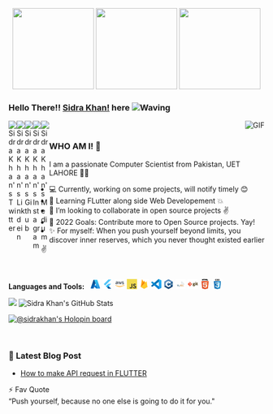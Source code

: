 <p align="center"> <img src="https://octodex.github.com/images/filmtocats.png" height="160px" width="160px"> <img src="https://octodex.github.com/images/deckfailcat.png" height="160px" width="160px"> <img src="https://octodex.github.com/images/surftocat.png" height="160px" width="160px">


### Hello There!! [Sidra Khan!](https://sidrakhandev.github.io/) here <img src="https://github.com/TheDudeThatCode/TheDudeThatCode/blob/master/Assets/Hi.gif" width="30px" alt="Waving">

<a href="https://twitter.com/sidrakhanme">
  <img align="left" alt="Sidra Khan's Twitter" width="16px" src="https://cdn.jsdelivr.net/npm/simple-icons@v3/icons/twitter.svg" />
</a>
<a href="https://www.linkedin.com/in/sidra-khan-9098a4177/">
  <img align="left" alt="Sidra Khan's Linkdein" width="16px" src="https://cdn.jsdelivr.net/npm/simple-icons@v3/icons/linkedin.svg" />
</a>
<a href="https://github.com/sidrakhandev">
  <img align="left" alt="Sidra Khan's Github" width="16px" src="https://cdn.jsdelivr.net/npm/simple-icons@v3/icons/github.svg" />
</a>
<a href="https://www.instagram.com/sidrakhanme/">
  <img align="left" alt="Sidra Khan's Instagram" width="16px" src="https://cdn.jsdelivr.net/npm/simple-icons@v3/icons/instagram.svg" />
</a>
<a href="https://medium.com/@sidrakhan567890">
  <img align="left" alt="Sidra Khan's Medium" width="16px" src="https://cdn.jsdelivr.net/npm/simple-icons@v3/icons/medium.svg" />
</a>

<img align="right" alt="GIF" src="https://media.giphy.com/media/1XCcD9VLQZ2Io/giphy.gif" />


<br />


### WHO AM I! 🤔

I am a passionate Computer Scientist from Pakistan, UET LAHORE 🤍💚
- 💻 Currently, working on some projects, will notify timely 😊
- 🤩 Learning FLutter along side Web Developement 💥
- 👯 I’m looking to collaborate in open source projects ✌
- 🥅 2022 Goals: Contribute more to Open Source projects. Yay!
- ✨ For myself: When you push yourself beyond limits, you discover inner reserves, which you never thought existed earlier ✌
<br />

**Languages and Tools:** &nbsp;
<code><img height="20" src="https://raw.githubusercontent.com/github/explore/80688e429a7d4ef2fca1e82350fe8e3517d3494d/topics/azure/azure.png"></code>
<code><img height="20" src="https://raw.githubusercontent.com/github/explore/80688e429a7d4ef2fca1e82350fe8e3517d3494d/topics/flutter/flutter.png"></code>
<code><img height="20" src="https://raw.githubusercontent.com/github/explore/56a826d05cf762b2b50ecbe7d492a839b04f3fbf/topics/aws/aws.png"></code>
<code><img height="20" src="https://raw.githubusercontent.com/github/explore/80688e429a7d4ef2fca1e82350fe8e3517d3494d/topics/javascript/javascript.png"></code>
<code><img height="20" src="https://raw.githubusercontent.com/github/explore/80688e429a7d4ef2fca1e82350fe8e3517d3494d/topics/firebase/firebase.png"></code>
<code><img height="20" src="https://raw.githubusercontent.com/github/explore/80688e429a7d4ef2fca1e82350fe8e3517d3494d/topics/visual-studio-code/visual-studio-code.png"></code>
<code><img height="20" src="https://raw.githubusercontent.com/github/explore/80688e429a7d4ef2fca1e82350fe8e3517d3494d/topics/cpp/cpp.png"></code>
<code><img height="20" src="https://raw.githubusercontent.com/github/explore/80688e429a7d4ef2fca1e82350fe8e3517d3494d/topics/mysql/mysql.png"></code>
<code><img height="20" src="https://raw.githubusercontent.com/github/explore/80688e429a7d4ef2fca1e82350fe8e3517d3494d/topics/git/git.png"></code>
<code><img height="20" src="https://raw.githubusercontent.com/github/explore/80688e429a7d4ef2fca1e82350fe8e3517d3494d/topics/html/html.png"></code>
<code><img height="20" src="https://raw.githubusercontent.com/github/explore/80688e429a7d4ef2fca1e82350fe8e3517d3494d/topics/css/css.png"></code>
<br />

<p>
  <img src="https://github-readme-stats.vercel.app/api/top-langs/?username=sidrakhandev&theme=shades-of-purple&hide_langs_below=1&layout=compact" />
  <img src="https://github-readme-stats.vercel.app/api?username=sidrakhandev&show_icons=true&hide_border=true&count_private=true&theme=shades-of-purple&icon_color=fad000" alt="Sidra Khan's GitHub Stats">
</p>

[![@sidrakhan's Holopin board](https://holopin.me/sidrakhan)](https://holopin.io/@sidrakhan)

<br />

### 📕 Latest Blog Post 

<!-- BLOG-POST-LIST:START -->
- [How to make API request in FLUTTER](https://medium.com/@sidrakhan567890/how-to-make-api-request-in-flutter-14dae2751dd5)
 

⚡ Fav Quote <br>
“Push yourself, because no one else is going to do it for you."
